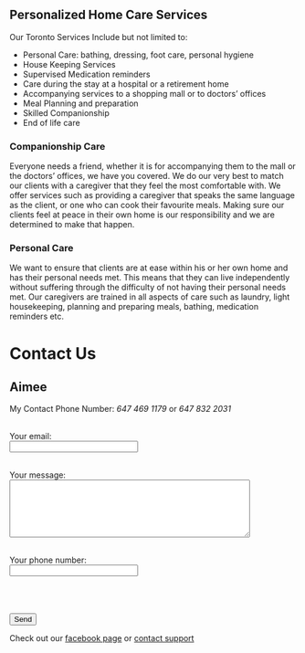 ## Personalized Home Care Services 


Our Toronto Services Include but not limited to:
- Personal Care: bathing, dressing, foot care, personal hygiene
- House Keeping Services
- Supervised Medication reminders
- Care during the stay at a hospital or a retirement home
- Accompanying services to a shopping mall or to doctors’ offices
- Meal Planning and preparation
- Skilled Companionship
- End of life care

### Companionship Care

Everyone needs a friend, whether it is for accompanying them to the mall or the doctors’ offices, we have you covered. We do our very best to match our clients with a caregiver that they feel the most comfortable with. We offer services such as providing a caregiver that speaks the same language as the client, or one who can cook their favourite meals. Making sure our clients feel at peace in their own home is our responsibility and we are determined to make that happen.


### Personal Care

We want to ensure that clients are at ease within his or her own home and has their personal needs met. This means that they can live independently without suffering through the difficulty of not having their personal needs met. Our caregivers are trained in all aspects of care such as laundry, light housekeeping, planning and preparing meals, bathing, medication reminders etc.

# Contact Us
## Aimee

My Contact Phone Number:    *647 469 1179*   or  *647 832 2031*

<!-- modify this form HTML and place wherever you want your form -->

<form
  action="https://formspree.io/f/xrgokwvg"
  method="POST"
>

  <br><label>
    Your email:
    <br><input type="text" name="_replyto" style="font-size: 12pt; height: 20px; width:225px; ">
  </label>

  <br><label>
    Your message:
    <br><textarea name="message" rows="5" cols="40" style="font-size: 12pt;"></textarea>
  </label>
  <!-- your other form fields go here -->
  <br><label>
    Your phone number:
    <br><input type="text" name="phone" style="font-size: 14pt; height: 20px; width:225px; ">
  </label>

  <br><br><br><button type="submit">Send</button>
</form>

Check out our [facebook page](https://facebook.com) or [contact support](https://github.com/contact) 
